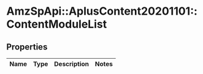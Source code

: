 # AmzSpApi::AplusContent20201101::ContentModuleList

## Properties
Name | Type | Description | Notes
------------ | ------------- | ------------- | -------------

